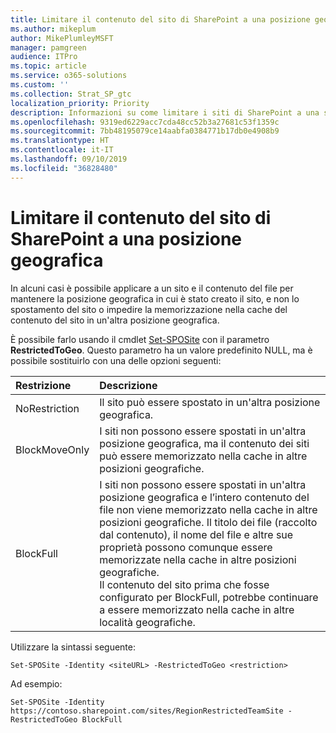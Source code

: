```yaml
---
title: Limitare il contenuto del sito di SharePoint a una posizione geografica
ms.author: mikeplum
author: MikePlumleyMSFT
manager: pamgreen
audience: ITPro
ms.topic: article
ms.service: o365-solutions
ms.custom: ''
ms.collection: Strat_SP_gtc
localization_priority: Priority
description: Informazioni su come limitare i siti di SharePoint a una specifica posizione geografica in un ambiente multi-geo.
ms.openlocfilehash: 9319ed6229acc7cda48cc52b3a27681c53f1359c
ms.sourcegitcommit: 7bb48195079ce14aabfa0384771b17db0e4908b9
ms.translationtype: HT
ms.contentlocale: it-IT
ms.lasthandoff: 09/10/2019
ms.locfileid: "36828480"
---
```

# <a name="restrict-sharepoint-site-content-to-a-geo-location"></a>Limitare il contenuto del sito di SharePoint a una posizione geografica

In alcuni casi è possibile applicare a un sito e il contenuto del file per mantenere la posizione geografica in cui è stato creato il sito, e non lo spostamento del sito o impedire la memorizzazione nella cache del contenuto del sito in un'altra posizione geografica.

È possibile farlo usando il cmdlet [Set-SPOSite](https://docs.microsoft.com/powershell/module/sharepoint-online/set-sposite) con il parametro **RestrictedToGeo**. Questo parametro ha un valore predefinito NULL, ma è possibile sostituirlo con una delle opzioni seguenti:

|Restrizione|Descrizione|
|:----------|:----------|
|NoRestriction|Il sito può essere spostato in un'altra posizione geografica.|
|BlockMoveOnly|I siti non possono essere spostati in un'altra posizione geografica, ma il contenuto dei siti può essere memorizzato nella cache in altre posizioni geografiche.|
|BlockFull|I siti non possono essere spostati in un'altra posizione geografica e l’intero contenuto del file non viene memorizzato nella cache in altre posizioni geografiche. Il titolo dei file (raccolto dal contenuto), il nome del file e altre sue proprietà possono comunque essere memorizzate nella cache in altre posizioni geografiche.<br>Il contenuto del sito prima che fosse configurato per BlockFull, potrebbe continuare a essere memorizzato nella cache in altre località geografiche.|

Utilizzare la sintassi seguente:

`Set-SPOSite -Identity <siteURL> -RestrictedToGeo <restriction>`

Ad esempio:

`Set-SPOSite -Identity https://contoso.sharepoint.com/sites/RegionRestrictedTeamSite -RestrictedToGeo BlockFull`

